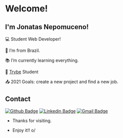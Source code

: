 
# Welcome!

 
## I'm Jonatas Nepomuceno!

 
:computer: Student Web Developer!

:house_with_garden: I’m from Brazil.

:books: I’m currently learning everything.

:rocket: <a href="https://www.betrybe.com/" alt="Trybe" rel="nofollow">Trybe</a> Student

:outbox_tray: 2021 Goals: create a new project and find a new job.
 

## Contact


[![Github Badge](https://img.shields.io/badge/-Github-000?style=flat-square&logo=Github&logoColor=white&link=LINK_GIT)](LINK_GIT) [![Linkedin Badge](https://img.shields.io/badge/-LinkedIn-blue?style=flat-square&logo=Linkedin&logoColor=white&link=https://www.linkedin.com/in/jonatasnepomuceno/)]( LINK_LINKEDIN) [![Gmail Badge](https://img.shields.io/badge/-Gmail-D14836?style=flat-square&logo=Gmail&logoColor=white&link=mailto:contato@jonatasnepomuceno.com.br)](LINK_GMAIL)



- Thanks for visiting.

- Enjoy it!! o/

<!--![Anurag's GitHub stats](https://github-readme-stats.vercel.app/api?username=jonats&show_icons=true&theme=radical) -->
